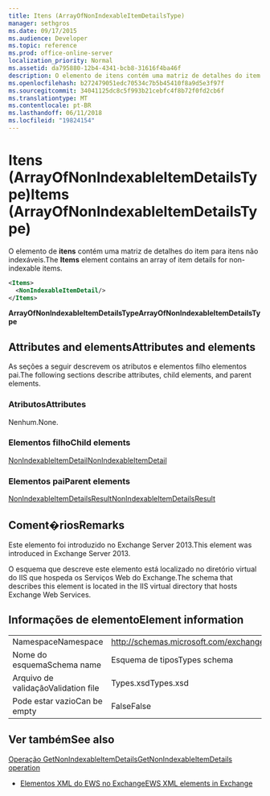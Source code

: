 ```yaml
---
title: Itens (ArrayOfNonIndexableItemDetailsType)
manager: sethgros
ms.date: 09/17/2015
ms.audience: Developer
ms.topic: reference
ms.prod: office-online-server
localization_priority: Normal
ms.assetid: da795880-12b4-4341-bcb8-31616f4ba46f
description: O elemento de itens contém uma matriz de detalhes do item para itens não indexáveis.
ms.openlocfilehash: b272479051edc70534c7b5b45410f8a9d5e3f97f
ms.sourcegitcommit: 34041125dc8c5f993b21cebfc4f8b72f0fd2cb6f
ms.translationtype: MT
ms.contentlocale: pt-BR
ms.lasthandoff: 06/11/2018
ms.locfileid: "19824154"
---
```

# <a name="items-arrayofnonindexableitemdetailstype"></a><span data-ttu-id="b5dab-103">Itens (ArrayOfNonIndexableItemDetailsType)</span><span class="sxs-lookup"><span data-stu-id="b5dab-103">Items (ArrayOfNonIndexableItemDetailsType)</span></span>

<span data-ttu-id="b5dab-104">O elemento de **itens** contém uma matriz de detalhes do item para itens não indexáveis.</span><span class="sxs-lookup"><span data-stu-id="b5dab-104">The **Items** element contains an array of item details for non-indexable items.</span></span> 
  
```XML
<Items>
  <NonIndexableItemDetail/>
</Items>
```

 <span data-ttu-id="b5dab-105">**ArrayOfNonIndexableItemDetailsType**</span><span class="sxs-lookup"><span data-stu-id="b5dab-105">**ArrayOfNonIndexableItemDetailsType**</span></span>
## <a name="attributes-and-elements"></a><span data-ttu-id="b5dab-106">Attributes and elements</span><span class="sxs-lookup"><span data-stu-id="b5dab-106">Attributes and elements</span></span>

<span data-ttu-id="b5dab-107">As seções a seguir descrevem os atributos e elementos filho elementos pai.</span><span class="sxs-lookup"><span data-stu-id="b5dab-107">The following sections describe attributes, child elements, and parent elements.</span></span>
  
### <a name="attributes"></a><span data-ttu-id="b5dab-108">Atributos</span><span class="sxs-lookup"><span data-stu-id="b5dab-108">Attributes</span></span>

<span data-ttu-id="b5dab-109">Nenhum.</span><span class="sxs-lookup"><span data-stu-id="b5dab-109">None.</span></span>
  
### <a name="child-elements"></a><span data-ttu-id="b5dab-110">Elementos filho</span><span class="sxs-lookup"><span data-stu-id="b5dab-110">Child elements</span></span>

[<span data-ttu-id="b5dab-111">NonIndexableItemDetail</span><span class="sxs-lookup"><span data-stu-id="b5dab-111">NonIndexableItemDetail</span></span>](nonindexableitemdetail.md)
  
### <a name="parent-elements"></a><span data-ttu-id="b5dab-112">Elementos pai</span><span class="sxs-lookup"><span data-stu-id="b5dab-112">Parent elements</span></span>

[<span data-ttu-id="b5dab-113">NonIndexableItemDetailsResult</span><span class="sxs-lookup"><span data-stu-id="b5dab-113">NonIndexableItemDetailsResult</span></span>](nonindexableitemdetailsresult.md)
  
## <a name="remarks"></a><span data-ttu-id="b5dab-114">Coment�rios</span><span class="sxs-lookup"><span data-stu-id="b5dab-114">Remarks</span></span>

<span data-ttu-id="b5dab-115">Este elemento foi introduzido no Exchange Server 2013.</span><span class="sxs-lookup"><span data-stu-id="b5dab-115">This element was introduced in Exchange Server 2013.</span></span>
  
<span data-ttu-id="b5dab-116">O esquema que descreve este elemento está localizado no diretório virtual do IIS que hospeda os Serviços Web do Exchange.</span><span class="sxs-lookup"><span data-stu-id="b5dab-116">The schema that describes this element is located in the IIS virtual directory that hosts Exchange Web Services.</span></span>
  
## <a name="element-information"></a><span data-ttu-id="b5dab-117">Informações de elemento</span><span class="sxs-lookup"><span data-stu-id="b5dab-117">Element information</span></span>

|||
|:-----|:-----|
|<span data-ttu-id="b5dab-118">Namespace</span><span class="sxs-lookup"><span data-stu-id="b5dab-118">Namespace</span></span>  <br/> |http://schemas.microsoft.com/exchange/services/2006/types  <br/> |
|<span data-ttu-id="b5dab-119">Nome do esquema</span><span class="sxs-lookup"><span data-stu-id="b5dab-119">Schema name</span></span>  <br/> |<span data-ttu-id="b5dab-120">Esquema de tipos</span><span class="sxs-lookup"><span data-stu-id="b5dab-120">Types schema</span></span>  <br/> |
|<span data-ttu-id="b5dab-121">Arquivo de validação</span><span class="sxs-lookup"><span data-stu-id="b5dab-121">Validation file</span></span>  <br/> |<span data-ttu-id="b5dab-122">Types.xsd</span><span class="sxs-lookup"><span data-stu-id="b5dab-122">Types.xsd</span></span>  <br/> |
|<span data-ttu-id="b5dab-123">Pode estar vazio</span><span class="sxs-lookup"><span data-stu-id="b5dab-123">Can be empty</span></span>  <br/> |<span data-ttu-id="b5dab-124">False</span><span class="sxs-lookup"><span data-stu-id="b5dab-124">False</span></span>  <br/> |
   
## <a name="see-also"></a><span data-ttu-id="b5dab-125">Ver também</span><span class="sxs-lookup"><span data-stu-id="b5dab-125">See also</span></span>



[<span data-ttu-id="b5dab-126">Operação GetNonIndexableItemDetails</span><span class="sxs-lookup"><span data-stu-id="b5dab-126">GetNonIndexableItemDetails operation</span></span>](getnonindexableitemdetails-operation.md)


- [<span data-ttu-id="b5dab-127">Elementos XML do EWS no Exchange</span><span class="sxs-lookup"><span data-stu-id="b5dab-127">EWS XML elements in Exchange</span></span>](ews-xml-elements-in-exchange.md)

